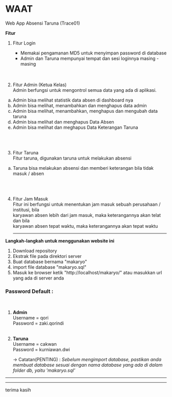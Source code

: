 # WAAT
Web App Absensi Taruna (Trace01)


<strong>Fitur</strong>
  1. Fitur Login
    <ul type="square">
    <li>Memakai pengamanan MD5 untuk menyimpan password di database</li>
    <li>Admin dan Taruna mempunyai tempat dan sesi loginnya masing - masing</li>
    </ul><br><br>
    
    
  2. Fitur Admin (Ketua Kelas)<br>
     Admin berfungsi untuk mengontrol semua data yang ada di aplikasi.
     
  <ol type="a">
    <li>Admin bisa melihat statistik data absen di dashboard nya</li>
    <li>Admin bisa melihat, menambahkan dan menghapus data admin</li>
    <li>Admin bisa melihat, menambahkan, menghapus dan mengubah data taruna</li>
    <li>Admin bisa melihat dan menghapus Data Absen</li>
    <li>Admin bisa melihat dan meghapus Data Keterangan Taruna</li>
   
   
  </ol><br><br>
  
   3. Fitur Taruna<br>
      Fitur taruna, digunakan taruna untuk melakukan absensi
  
  <ol type="a">
    <li>Taruna bisa melakukan absensi dan memberi keterangan bila tidak masuk / absen </li>
    
  
  </ol><br><br>
  
  4. Fitur Jam Masuk<br>
    Fitur ini berfungsi untuk menentukan jam masuk sebuah perusahaan / institusi, bila<br>
    karyawan absen lebih dari jam masuk, maka keterangannya akan telat dan bila<br>
      karyawan absen tepat waktu, maka keterangannya akan tepat waktu
     
       ________________________________________________________________________________________________________________________________________________________________
   
   <strong>Langkah-langkah untuk menggunakan website ini</strong>
     <ol type="1">
    <li>Download repository</li>
    <li>Ekstrak file pada direktori server</li>
    <li>Buat database bernama "makaryo"</li>
    <li>import file database "makaryo.sql"</li>
    <li>Masuk ke browser ketik "http://localhost/makaryo/"  atau masukkan url yang ada di server anda</li>
    
  </ol>
  
   <b><h3>Password Default : </h3></b><br>
  
  1. <b>Admin</b><br>
    Username = qori<br>
    Password = zaki.qorindi<br><br>
    
  2. <b>Taruna</b><br>
    Username = cakwan<br>
    Password = kurniawan.dwi
    
      -> Catatan(PENTING) :
    <i>Sebelum mengimport database, pastikan anda membuat database sesuai dengan nama database yang ada di dalam folder db, yaitu 'makaryo.sql'</i>
-----------------------------------------------------------------------------------------------------------------------------------------------------------------
-----------------------------------------------------------------------------------------------------------------------------------------------------------------


terima kasih
